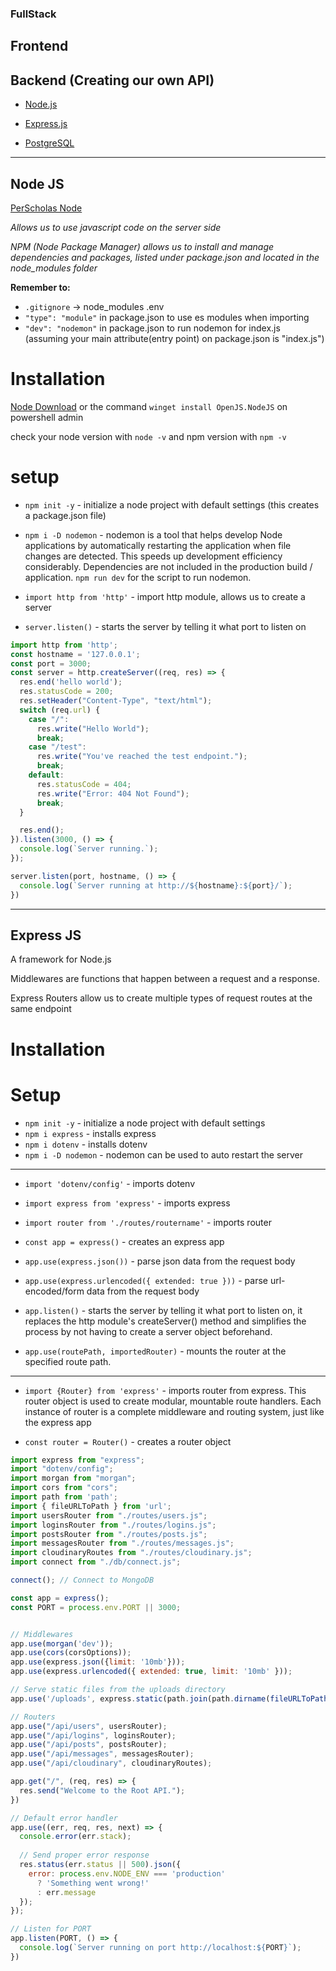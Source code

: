 ### FullStack

## Frontend

## Backend (Creating our own API)
* [Node.js](#node-js)
* [Express.js](#express-js)

* [PostgreSQL](<Postgres.md>)
---
## Node JS
[PerScholas Node](https://www.canva.com/design/DAFrioYleHo/n00cM_6gH8OdQXpaAxUrrA/edit)  

*Allows us to use javascript code on the server side*  

*NPM (Node Package Manager) allows us to install and manage dependencies and packages, listed under package.json and located in the node_modules folder*

**Remember to:**

* `.gitignore` -> node_modules .env  
* `"type": "module"` in package.json to use es modules when importing
* `"dev": "nodemon"` in package.json to run nodemon for index.js (assuming your main attribute(entry point) on package.json is "index.js")
# Installation
[Node Download](https://nodejs.dev/en/download/) or the command `winget install OpenJS.NodeJS` on powershell admin

check your node version with `node -v` and npm version with `npm -v`

# setup
* `npm init -y` - initialize a node project with default settings (this creates a package.json file)

* `npm i -D nodemon` - nodemon is a tool that helps develop Node applications by automatically restarting the application when file changes are detected. This speeds up development efficiency considerably. Dependencies are not included in the production build / application. `npm run dev` for the script to run nodemon.

* `import http from 'http'` - import http module, allows us to create a server
* `server.listen()` - starts the server by telling it what port to listen on

```js
import http from 'http';
const hostname = '127.0.0.1';
const port = 3000;
const server = http.createServer((req, res) => {
  res.end('hello world');
  res.statusCode = 200;
  res.setHeader("Content-Type", "text/html");
  switch (req.url) {
    case "/":
      res.write("Hello World");
      break;
    case "/test":
      res.write("You've reached the test endpoint.");
      break;
    default:
      res.statusCode = 404;
      res.write("Error: 404 Not Found");
      break;
  }

  res.end();
}).listen(3000, () => {
  console.log(`Server running.`);
});

server.listen(port, hostname, () => {
  console.log(`Server running at http://${hostname}:${port}/`);
})
```
---
## Express JS

A framework for Node.js

Middlewares are functions that happen between a request and a response.

Express Routers allow us to create multiple types of request routes at the same endpoint

# Installation

# Setup
* `npm init -y` - initialize a node project with default settings
* `npm i express` - installs express
* `npm i dotenv` - installs dotenv
* `npm i -D nodemon` - nodemon can be used to auto restart the server

---

* `import 'dotenv/config'` - imports dotenv

* `import express from 'express'` - imports express

* `import router from './routes/routername'` - imports router

* `const app = express()` - creates an express app

* `app.use(express.json())` - parse json data from the request body

* `app.use(express.urlencoded({ extended: true }))` - parse url-encoded/form data from the request body

* `app.listen()` - starts the server by telling it what port to listen on, it replaces the http module's createServer() method and simplifies the process by not having to create a server object beforehand.

* `app.use(routePath, importedRouter)` - mounts the router at the specified route path.
<hr>

* `import {Router} from 'express'` - imports router from express. This router object is used to create modular, mountable route handlers. Each instance of router is a complete middleware and routing system, just like the express app

* `const router = Router()` - creates a router object


```js
import express from "express";
import "dotenv/config";
import morgan from "morgan";
import cors from "cors";
import path from 'path';
import { fileURLToPath } from 'url';
import usersRouter from "./routes/users.js";
import loginsRouter from "./routes/logins.js";
import postsRouter from "./routes/posts.js";
import messagesRouter from "./routes/messages.js";
import cloudinaryRoutes from "./routes/cloudinary.js";
import connect from "./db/connect.js";

connect(); // Connect to MongoDB

const app = express();
const PORT = process.env.PORT || 3000;


// Middlewares
app.use(morgan('dev'));
app.use(cors(corsOptions));
app.use(express.json({limit: '10mb'}));
app.use(express.urlencoded({ extended: true, limit: '10mb' }));

// Serve static files from the uploads directory
app.use('/uploads', express.static(path.join(path.dirname(fileURLToPath(import.meta.url)), 'uploads')));

// Routers
app.use("/api/users", usersRouter);
app.use("/api/logins", loginsRouter);
app.use("/api/posts", postsRouter);
app.use("/api/messages", messagesRouter);
app.use("/api/cloudinary", cloudinaryRoutes);

app.get("/", (req, res) => {
  res.send("Welcome to the Root API.");
})

// Default error handler
app.use((err, req, res, next) => {
  console.error(err.stack);
  
  // Send proper error response
  res.status(err.status || 500).json({
    error: process.env.NODE_ENV === 'production' 
      ? 'Something went wrong!' 
      : err.message
  });
});

// Listen for PORT
app.listen(PORT, () => {  
  console.log(`Server running on port http://localhost:${PORT}`);
})
```
